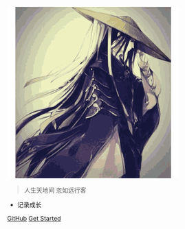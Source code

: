 ![logo](_media/icon.svg)


>  人生天地间 忽如远行客
* 记录成长

[GitHub](https://github.com/imcmai/cmaidoc)
[Get Started](#quick-start)